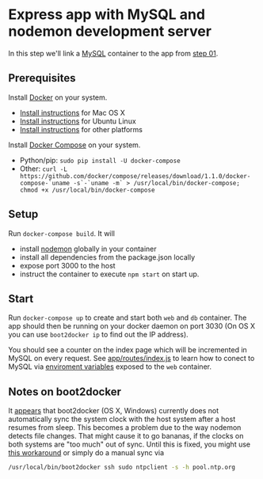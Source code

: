 # Express app with MySQL and nodemon development server

In this step we'll link a [MySQL](http://MySQL.io/) container to the app from [step 01](https://github.com/b00giZm/docker-compose-nodejs-examples/tree/master/01-express-nodemon).

## Prerequisites

Install [Docker](https://www.docker.com/) on your system.

* [Install instructions](https://docs.docker.com/installation/mac/) for Mac OS X
* [Install instructions](https://docs.docker.com/installation/ubuntulinux/) for Ubuntu Linux
* [Install instructions](https://docs.docker.com/installation/) for other platforms

Install [Docker Compose](http://docs.docker.com/compose/) on your system.

* Python/pip: `sudo pip install -U docker-compose`
* Other: ``curl -L https://github.com/docker/compose/releases/download/1.1.0/docker-compose-`uname -s`-`uname -m` > /usr/local/bin/docker-compose; chmod +x /usr/local/bin/docker-compose``
## Setup

Run `docker-compose build`. It will

* install [nodemon](https://github.com/remy/nodemon) globally in your container
* install all dependencies from the package.json locally
* expose port 3000 to the host
* instruct the container to execute `npm start` on start up.

## Start

Run `docker-compose up` to create and start both `web` and `db` container. The app should then be running on your docker daemon on port 3030 (On OS X you can use `boot2docker ip` to find out the IP address).

You should see a counter on the index page which will be incremented in MySQL on every request. See [app/routes/index.js](https://github.com/b00giZm/docker-compose-nodejs-examples/blob/master/02-express-MySQL-nodemon/app/routes/index.js) to learn how to conect to MySQL via [enviroment variables](http://docs.docker.com/compose/env/) exposed to the `web` container.

## Notes on boot2docker

It [appears](https://github.com/boot2docker/boot2docker/issues/290) that boot2docker (OS X, Windows) currently does not automatically sync the system clock with the host system after a host resumes from sleep. This becomes a problem due to the way nodemon detects file changes. That might cause it to go bananas, if the clocks on both systems are "too much" out of sync. Until this is fixed, you might use [this workaround](https://github.com/boot2docker/boot2docker/issues/290#issuecomment-62384209) or simply do a manual sync via

```bash
/usr/local/bin/boot2docker ssh sudo ntpclient -s -h pool.ntp.org
```

